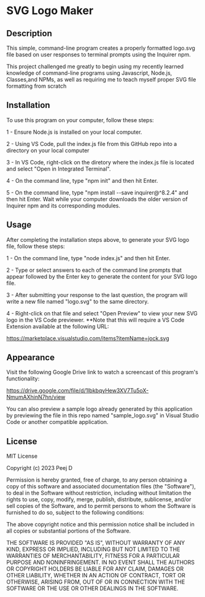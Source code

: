 # SVG Logo Maker


## Description

This simple, command-line program creates a properly formatted logo.svg file based on user responses to terminal prompts using the Inquirer npm.

This project challenged me greatly to begin using my recently learned knowledge of command-line programs using Javascript, Node.js, Classes,and NPMs, as well as requiring me to teach myself proper SVG file formatting from scratch


## Installation

To use this program on your computer, follow these steps:

1 - Ensure Node.js is installed on your local computer.

2 - Using VS Code, pull the index.js file from this GitHub repo into a directory on your local computer

3 - In VS Code, right-click on the diretory where the index.js file is located and select "Open in Integrated Terminal".

4 - On the command line, type "npm init" and then hit Enter.

5 - On the command line, type "npm install --save inquirer@^8.2.4" and then hit Enter. Wait while your computer downloads the older version of Inquirer npm and its corresponding modules.



## Usage

After completing the installation steps above, to generate your SVG logo file, follow these steps:

1 - On the command line, type "node index.js" and then hit Enter.

2 - Type or select answers to each of the command line prompts that appear followed by the Enter key to generate the content for your SVG logo file.

3 - After submitting your response to the last question, the program will write a new file named "logo.svg" to the same directory.

4 - Right-click on that file and select "Open Preview" to view your new SVG logo in the VS Code previewer. **Note that this will require a VS Code Extension available at the following URL:

https://marketplace.visualstudio.com/items?itemName=jock.svg



## Appearance

Visit the following Google Drive link to watch a screencast of this program's functionality:

https://drive.google.com/file/d/1lbkbqyHew3XV7Tu5oX-NmumAXhinN7hn/view


You can also preview a sample logo already generated by this application by previewing the file in this repo named "sample_logo.svg" in Visual Studio Code or another compatible application.


## License

MIT License

Copyright (c) 2023 Peej D

Permission is hereby granted, free of charge, to any person obtaining a copy
of this software and associated documentation files (the "Software"), to deal
in the Software without restriction, including without limitation the rights
to use, copy, modify, merge, publish, distribute, sublicense, and/or sell
copies of the Software, and to permit persons to whom the Software is
furnished to do so, subject to the following conditions:

The above copyright notice and this permission notice shall be included in all
copies or substantial portions of the Software.

THE SOFTWARE IS PROVIDED "AS IS", WITHOUT WARRANTY OF ANY KIND, EXPRESS OR
IMPLIED, INCLUDING BUT NOT LIMITED TO THE WARRANTIES OF MERCHANTABILITY,
FITNESS FOR A PARTICULAR PURPOSE AND NONINFRINGEMENT. IN NO EVENT SHALL THE
AUTHORS OR COPYRIGHT HOLDERS BE LIABLE FOR ANY CLAIM, DAMAGES OR OTHER
LIABILITY, WHETHER IN AN ACTION OF CONTRACT, TORT OR OTHERWISE, ARISING FROM,
OUT OF OR IN CONNECTION WITH THE SOFTWARE OR THE USE OR OTHER DEALINGS IN THE
SOFTWARE.
